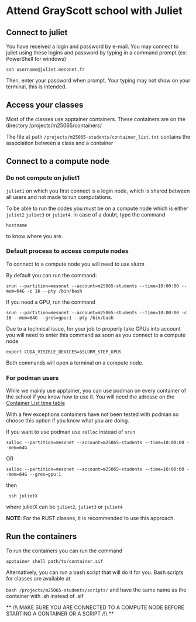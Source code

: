 
# Attend GrayScott school with Juliet

## Connect to juliet
You have received a login and password by e-mail. You may connect to juliet using these logins and password by typing in a command prompt (ex: PowerShell for windows)

```
ssh username@juliet.mesonet.fr
```

Then, enter your password when prompt. Your typing may not show on your terminal, this is intended.

## Access your classes

Most of the classes use apptainer containers. These containers are on the directory /projects/m25065/containers/

The file at path `/projects/m25065-students/container_list.txt` contains the association between a class and a container

## Connect to a compute node

### Do not compute on juliet1
`juliet1` on which you first connect is a login node, which is shared between all users and not made to run computations.

To be able to run the codes you must be on a compute node which is either `juliet2` `juliet3` or `juliet4`. In case of a doubt, type the command

``` hostname ```

to know where you are.

### Default process to access compute nodes
To connect to a compute node you will need to use slurm

By default you can run the command:

``` srun --partition=mesonet --account=m25065-students --time=10:00:00 --mem=64G -c 16 --pty /bin/bash ```

If you need a GPU, run the command 

``` srun --partition=mesonet --account=m25065-students --time=10:00:00 -c 16 --mem=64G --gres=gpu:1 --pty /bin/bash ```

Due to a technical issue, for your job to properly take GPUs into account you will need to enter this command as soon as you connect to a compute node

``` export CUDA_VISIBLE_DEVICES=$SLURM_STEP_GPUS ```

Both commands will open a terminal on a compute node.

### For podman users

While we mainly use apptainer, you can use podman on every container of the school if you know how to use it. You will need the adresse on the [Container List time table](https://cta-lapp.pages.in2p3.fr/cours/gray_scott_revolutions/grayscottrevolution/7-5161.html)

With a few exceptions containers have not been tested with podman so choose this option if you know what you are doing.

If you want to use podman use `salloc` instead of `srun`

``` salloc --partition=mesonet --account=m25065-students --time=10:00:00 --mem=64G ```

OR

``` salloc --partition=mesonet --account=m25065-students --time=10:00:00 --mem=64G --gres=gpu:1 ```

then

``` ssh julietX```

where julietX can be `juliet2`, `juliet3` or `juliet4`

**NOTE**: For the RUST classes, it is recommended to use this approach.


## Run the containers

To run the containers you can run the command

``` apptainer shell path/to/container.sif ```

Alternatively, you can run a bash script that will do it for you. Bash scripts for classes are available at

` bash /projects/m25065-students/scripts/ ` and have the same name as the container with .sh instead of .sif

** /!\ MAKE SURE YOU ARE CONNECTED TO A COMPUTE NODE BEFORE STARTING A CONTAINER OR A SCRIPT /!\ **
